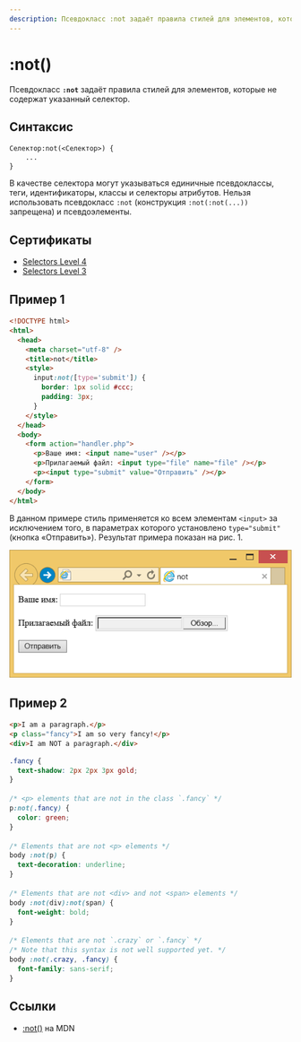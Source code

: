 ```yaml
---
description: Псевдокласс :not задаёт правила стилей для элементов, которые не содержат указанный селектор
---
```


# :not()

Псевдокласс **`:not`** задаёт правила стилей для элементов, которые не содержат указанный селектор.

## Синтаксис

```
Селектор:not(<Селектор>) {
	...
}
```

В качестве селектора могут указываться единичные псевдоклассы, теги, идентификаторы, классы и селекторы атрибутов. Нельзя использовать псевдокласс `:not` (конструкция `:not(:not(...))` запрещена) и псевдоэлементы.

## Сертификаты

- [Selectors Level 4](https://drafts.csswg.org/selectors-4/#negation)
- [Selectors Level 3](https://drafts.csswg.org/selectors-3/#negation)

## Пример 1

```html
<!DOCTYPE html>
<html>
  <head>
    <meta charset="utf-8" />
    <title>not</title>
    <style>
      input:not([type='submit']) {
        border: 1px solid #ccc;
        padding: 3px;
      }
    </style>
  </head>
  <body>
    <form action="handler.php">
      <p>Ваше имя: <input name="user" /></p>
      <p>Прилагаемый файл: <input type="file" name="file" /></p>
      <p><input type="submit" value="Отправить" /></p>
    </form>
  </body>
</html>
```

В данном примере стиль применяется ко всем элементам `<input>` за исключением того, в параметрах которого установлено `type="submit"` (кнопка «Отправить»). Результат примера показан на рис. 1.

![not](css_not.png)

## Пример 2

```html tab="HTML"
<p>I am a paragraph.</p>
<p class="fancy">I am so very fancy!</p>
<div>I am NOT a paragraph.</div>
```

```css tab="CSS"
.fancy {
  text-shadow: 2px 2px 3px gold;
}

/* <p> elements that are not in the class `.fancy` */
p:not(.fancy) {
  color: green;
}

/* Elements that are not <p> elements */
body :not(p) {
  text-decoration: underline;
}

/* Elements that are not <div> and not <span> elements */
body :not(div):not(span) {
  font-weight: bold;
}

/* Elements that are not `.crazy` or `.fancy` */
/* Note that this syntax is not well supported yet. */
body :not(.crazy, .fancy) {
  font-family: sans-serif;
}
```

## Ссылки

- [:not()](https://developer.mozilla.org/en-US/docs/Web/CSS/:not) на MDN
